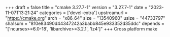 +++
draft = false
title = "cmake 3.27.7-1"
version = "3.27.7-1"
date = "2023-11-07T13:21:24"
categories = ['devel-extra']
upstreamurl = "https://cmake.org"
arch = "x86_64"
size = "13540960"
usize = "44733797"
sha1sum = "810e83490d44347242a3babb845e933352d35ddc"
depends = "['ncurses>=6.0-18', 'libarchive>=3.2.1', 'lz4']"
+++
Cross platform make